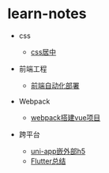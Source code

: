 # learn-notes
<!-- * <a href=""></a>  -->
* css

  * <a href="https://github.com/yangyunpu/learn-notes/wiki/css%E5%B1%85%E4%B8%AD">css居中</a>

* 前端工程

  * <a href="https://github.com/yangyunpu/learn-notes/wiki/%E5%89%8D%E7%AB%AF%E8%87%AA%E5%8A%A8%E5%8C%96%E9%83%A8%E7%BD%B2">前端自动化部署</a>



* Webpack

  * <a href="https://github.com/yangyunpu/learn-notes/wiki/webpack%E6%90%AD%E5%BB%BAvue%E9%A1%B9%E7%9B%AE">webpack搭建vue项目</a>
  
* 跨平台

  * <a href="https://github.com/yangyunpu/learn-notes/wiki/uni-app%E5%B5%8C%E5%A4%96%E9%83%A8h5">uni-app嵌外部h5</a>
  * <a href="https://github.com/yangyunpu/learn-notes/wiki/Flutter%E6%80%BB%E7%BB%93">Flutter总结</a>